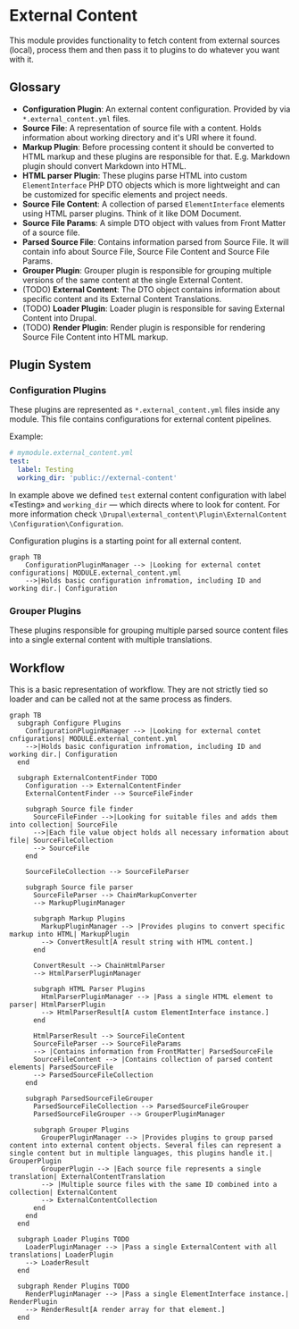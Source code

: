 # External Content

This module provides functionality to fetch content from external sources (local), process them and then pass it to plugins to do whatever you want with it.

## Glossary

- **Configuration Plugin**: An external content configuration. Provided by
  via `*.external_content.yml` files.
- **Source File**: A representation of source file with a content. Holds
  information about working directory and it's URI where it found.
- **Markup Plugin**: Before processing content it should be converted to
  HTML markup and these plugins are responsible for that. E.g. Markdown
  plugin should convert Markdown into HTML.
- **HTML parser Plugin**: These plugins parse HTML into custom
  `ElementInterface` PHP DTO objects which is more lightweight and can be
  customized for specific elements and project needs.
- **Source File Content**: A collection of parsed `ElementInterface`
  elements using HTML parser plugins. Think of it like DOM Document.
- **Source File Params**: A simple DTO object with values from Front Matter
  of a source file.
- **Parsed Source File**: Contains information parsed from Source File. It
  will contain info about Source File, Source File Content and Source File
  Params.
- **Grouper Plugin**: Grouper plugin is responsible for grouping multiple
  versions of the same content at the single External Content.
- (TODO) **External Content**: The DTO object contains information about
  specific content and its External Content Translations.
- (TODO) **Loader Plugin**: Loader plugin is responsible for saving External
  Content into Drupal.
- (TODO) **Render Plugin**: Render plugin is responsible for rendering
  Source File Content into HTML markup.

## Plugin System

### Configuration Plugins

These plugins are represented as `*.external_content.yml` files inside any
module. This file contains configurations for external content pipelines.

Example:

```yaml
# mymodule.external_content.yml
test:
  label: Testing
  working_dir: 'public://external-content'
```

In example above we defined `test` external content configuration with label
«Testing» and `working_dir` — which directs where to look for content. For
more information check `\Drupal\external_content\Plugin\ExternalContent
\Configuration\Configuration`.

Configuration plugins is a starting point for all external content.

```mermaid
graph TB
    ConfigurationPluginManager --> |Looking for external contet configurations| MODULE.external_content.yml
    -->|Holds basic configuration infromation, including ID and working dir.| Configuration
```

### Grouper Plugins

These plugins responsible for grouping multiple parsed source content files into
a single external content with multiple translations.

## Workflow

This is a basic representation of workflow. They are not strictly tied so
loader and can be called not at the same process as finders.

```mermaid
graph TB
  subgraph Configure Plugins
    ConfigurationPluginManager --> |Looking for external contet cnfigurations| MODULE.external_content.yml
    -->|Holds basic configuration infromation, including ID and working dir.| Configuration
  end

  subgraph ExternalContentFinder TODO
    Configuration --> ExternalContentFinder
    ExternalContentFinder --> SourceFileFinder

    subgraph Source file finder
      SourceFileFinder -->|Looking for suitable files and adds them into collection| SourceFile
      -->|Each file value object holds all necessary information about file| SourceFileCollection
      --> SourceFile
    end

    SourceFileCollection --> SourceFileParser

    subgraph Source file parser
      SourceFileParser --> ChainMarkupConverter
      --> MarkupPluginManager

      subgraph Markup Plugins
        MarkupPluginManager --> |Provides plugins to convert specific markup into HTML| MarkupPlugin
        --> ConvertResult[A result string with HTML content.]
      end

      ConvertResult --> ChainHtmlParser
      --> HtmlParserPluginManager

      subgraph HTML Parser Plugins
        HtmlParserPluginManager --> |Pass a single HTML element to parser| HtmlParserPlugin
        --> HtmlParserResult[A custom ElementInterface instance.]
      end

      HtmlParserResult --> SourceFileContent
      SourceFileParser --> SourceFileParams
      --> |Contains information from FrontMatter| ParsedSourceFile
      SourceFileContent --> |Contains collection of parsed content elements| ParsedSourceFile
      --> ParsedSourceFileCollection
    end

    subgraph ParsedSourceFileGrouper
      ParsedSourceFileCollection --> ParsedSourceFileGrouper
      ParsedSourceFileGrouper --> GrouperPluginManager

      subgraph Grouper Plugins
        GrouperPluginManager --> |Provides plugins to group parsed content into external content objects. Several files can represent a single content but in multiple languages, this plugins handle it.| GrouperPlugin
        GrouperPlugin --> |Each source file represents a single translation| ExternalContentTranslation
        --> |Multiple source files with the same ID combined into a collection| ExternalContent
        --> ExternalContentCollection
      end
    end
  end

  subgraph Loader Plugins TODO
    LoaderPluginManager --> |Pass a single ExternalContent with all translations| LoaderPlugin
    --> LoaderResult
  end

  subgraph Render Plugins TODO
    RenderPluginManager --> |Pass a single ElementInterface instance.| RenderPlugin
    --> RenderResult[A render array for that element.]
  end
```
